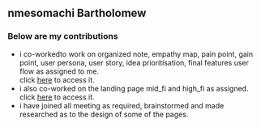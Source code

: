 ## nmesomachi Bartholomew
### Below are my contributions
* i co-workedto work on organized note, empathy map, pain point, gain point, user persona, user story, idea prioritisation, final features user flow as assigned to me. <br/>
 click [here](https://www.figma.com/file/0wukvWX6yBLlEhwOsg3v8Z/Zuri-Team-44-Project?node-id=0%3A1) to access it.
* i also co-worked on the landing page mid_fi and high_fi as assigned. <br/> 
 click [here](https://www.figma.com/file/mURSGFsm0Hx7tTKxTL6Kbw) to access it.
* i have joined all meeting as required, brainstormed and made researched as to the design of some of the pages.
